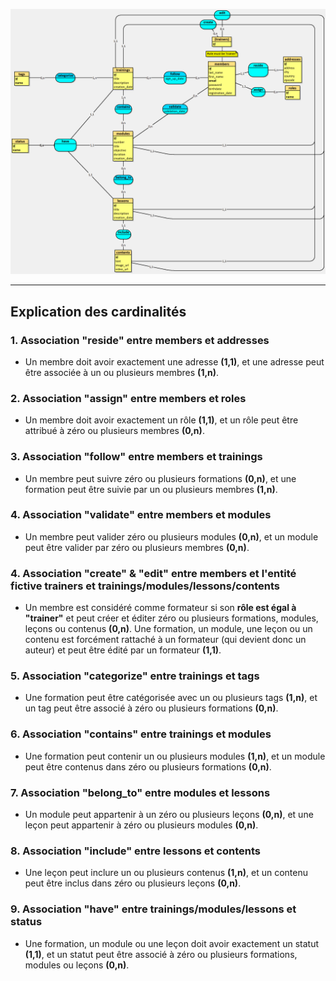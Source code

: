![mcd](assets/mcd.jpg)

---

## Explication des cardinalités

### 1. Association "reside" entre **members** et **addresses**
- Un membre doit avoir exactement une adresse **(1,1)**, et une adresse peut être associée à un ou plusieurs membres **(1,n)**.

### 2. Association "assign" entre **members** et **roles**
- Un membre doit avoir exactement un rôle **(1,1)**, et un rôle peut être attribué à zéro ou plusieurs membres **(0,n)**.

### 3. Association "follow" entre **members** et **trainings**
- Un membre peut suivre zéro ou plusieurs formations **(0,n)**, et une formation peut être suivie par un ou plusieurs membres **(1,n)**.

### 4. Association "validate" entre **members** et **modules**
- Un membre peut valider zéro ou plusieurs modules **(0,n)**, et un module peut être valider par zéro ou plusieurs membres **(0,n)**.

### 4. Association "create" & "edit" entre **members et l'entité fictive trainers** et **trainings/modules/lessons/contents**
- Un membre est considéré comme formateur si son **rôle est égal à "trainer"** et peut créer et éditer zéro ou plusieurs formations, modules, leçons ou contenus **(0,n)**. Une formation, un module, une leçon ou un contenu est forcément rattaché à un formateur (qui devient donc un auteur) et peut être édité par un formateur **(1,1)**.

### 5. Association "categorize" entre **trainings** et **tags**
- Une formation peut être catégorisée avec un ou plusieurs tags **(1,n)**, et un tag peut être associé à zéro ou plusieurs formations **(0,n)**.

### 6. Association "contains" entre **trainings** et **modules**
-  Une formation peut contenir un ou plusieurs modules **(1,n)**, et un module peut être contenus dans zéro ou plusieurs formations **(0,n)**.

### 7. Association "belong_to" entre **modules** et **lessons**
- Un module peut appartenir à un zéro ou plusieurs leçons **(0,n)**, et une leçon peut appartenir à zéro ou plusieurs modules **(0,n)**.

### 8. Association "include" entre **lessons** et **contents**
- Une leçon peut inclure un ou plusieurs contenus **(1,n)**, et un contenu peut être inclus dans zéro ou plusieurs leçons **(0,n)**.

### 9. Association "have" entre **trainings/modules/lessons** et **status**
- Une formation, un module ou une leçon doit avoir exactement un statut **(1,1)**, et un statut peut être associé à zéro ou plusieurs formations, modules ou leçons **(0,n)**.